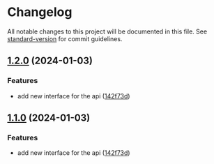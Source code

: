 # Changelog

All notable changes to this project will be documented in this file. See [standard-version](https://github.com/conventional-changelog/standard-version) for commit guidelines.

## [1.2.0](https://github.com/paci1828/ConventionalCommitsTest/compare/v1.4.14...v1.2.0) (2024-01-03)


### Features

* add new interface for the api ([142f73d](https://github.com/paci1828/ConventionalCommitsTest/commit/142f73dd08092563f16496497b5bbb45499923b3))

## [1.1.0](https://github.com/paci1828/ConventionalCommitsTest/compare/v1.4.14...v1.1.0) (2024-01-03)


### Features

* add new interface for the api ([142f73d](https://github.com/paci1828/ConventionalCommitsTest/commit/142f73dd08092563f16496497b5bbb45499923b3))
